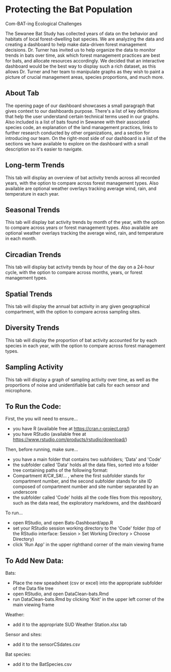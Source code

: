 # Protecting the Bat Population
Com-BAT-ing Ecological Challenges

The Sewanee Bat Study has collected years of data on the behavior and habitats of local forest-dwelling bat species. We are analyzing the data and creating 
a dashboard to help make data-driven forest management decisions.  Dr. Turner has invited us to help organize the data to monitor trends in bats over time,
ask which forest management practices are best for bats, and allocate resources accordingly. We decided that an interactive dashboard would be the best way 
to display such a rich dataset, as this allows Dr. Turner and her team to manipulate graphs as they wish to paint a picture of crucial management areas, 
species proportions, and much more. 

## About Tab
The opening page of our dashboard showcases a small paragraph that gives context to our dashboards purpose. There's a list of key definitions that help the 
user understand certain technical terms used in our graphs. Also included is a list of bats found in Sewanee with their associated species code, an 
explanation of the land management practices, links to further research conducted by other organizations, and a section for introducing our team. On the 
right-most side of our dashboard is a list of the sections we have available to explore on the dashboard with a small description so it's easier to 
navigate.

## Long-term Trends
This tab will display an overview of bat activity trends across all recorded years, with the option to compare across forest management types. Also 
available are optional weather overlays tracking average wind, rain, and temperature in each year.

## Seasonal Trends
This tab will display bat activity trends by month of the year, with the option to compare across years or forest management types. Also available are 
optional weather overlays tracking the average wind, rain, and temperature in each month.

## Circadian Trends
This tab will display bat activity trends by hour of the day on a 24-hour cycle, with the option to compare across months, years, or forest management 
types.

## Spatial Trends 
This tab will display the annual bat activity in any given geographical compartment, with the option to compare across sampling sites.

## Diversity Trends
This tab will display the proportion of bat activity accounted for by each species in each year, with the option to compare across forest management types.

## Sampling Activity
This tab will display a graph of sampling activity over time, as well as the proportions of noise and unidentifiable bat calls for each sensor and 
microphone.

## To Run the Code:
First, the you will need to ensure... 
- you have R (available free at https://cran.r-project.org/) 
- you have RStudio (available free at https://www.rstudio.com/products/rstudio/download/)

Then, before running, make sure...
- you have a main folder that contains two subfolders; 'Data' and 'Code'
- the subfolder called 'Data' holds all the data files, sorted into a folder tree containing paths of the following format: 
- Compartment #/C#_S#/... , 
  where the first subfolder stands for compartment number, 
  and the second subfolder stands for site ID composed of compartment number and site number separated by an underscore
- the subfolder called 'Code' holds all the code files from this repository, such as the data read, the exploratory markdowns, and the dashboard 

To run...
- open RStudio, and open Bats-Dashboard/app.R
- set your RStudio session working directory to the 'Code' folder (top of the RStudio interface: Session > Set Working Directory > Choose Directory)
- click 'Run App' in the upper righthand corner of the main viewing frame

## To Add New Data:

Bats:
- Place the new speadsheet (csv or excel) into the appropriate subfolder of the Data file tree
- open RStudio, and open DataClean-bats.Rmd
- run DataClean-bats.Rmd by clicking 'Knit' in the upper left corner of the main viewing frame

Weather:
- add it to the appropriate SUD Weather Station.xlsx tab

Sensor and sites:
- add it to the sensorCSdates.csv

Bat species:
- add it to the BatSpecies.csv
